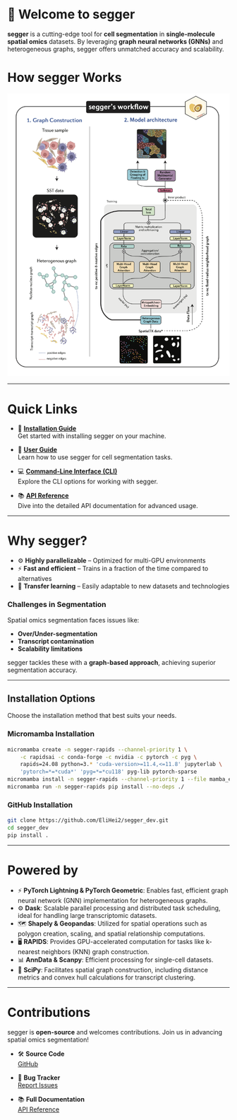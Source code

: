 # 🍳 Welcome to segger 

**segger** is a cutting-edge tool for **cell segmentation** in **single-molecule spatial omics** datasets. By leveraging **graph neural networks (GNNs)** and heterogeneous graphs, segger offers unmatched accuracy and scalability.

# How segger Works

![Segger Model](docs/images/Segger_model_08_2024.png)

---

# Quick Links

- 💾 **[Installation Guide](https://elihei2.github.io/segger_dev/installation/)**  
  Get started with installing segger on your machine.

- 📖 **[User Guide](https://elihei2.github.io/segger_dev/user_guide/)**  
  Learn how to use segger for cell segmentation tasks.

- 💻 **[Command-Line Interface (CLI)](https://elihei2.github.io/segger_dev/cli/)**  
  Explore the CLI options for working with segger.

- 📚 **[API Reference](https://elihei2.github.io/segger_dev/api/)**  
  Dive into the detailed API documentation for advanced usage.

---

# Why segger?

- ⚙️ **Highly parallelizable** – Optimized for multi-GPU environments
- ⚡ **Fast and efficient** – Trains in a fraction of the time compared to alternatives
- 🔄 **Transfer learning** – Easily adaptable to new datasets and technologies

### Challenges in Segmentation

Spatial omics segmentation faces issues like:

- **Over/Under-segmentation**
- **Transcript contamination**
- **Scalability limitations**

segger tackles these with a **graph-based approach**, achieving superior segmentation accuracy.

---
## Installation Options

Choose the installation method that best suits your needs.

### Micromamba Installation

```bash
micromamba create -n segger-rapids --channel-priority 1 \
    -c rapidsai -c conda-forge -c nvidia -c pytorch -c pyg \
    rapids=24.08 python=3.* 'cuda-version>=11.4,<=11.8' jupyterlab \
    'pytorch=*=*cuda*' 'pyg=*=*cu118' pyg-lib pytorch-sparse
micromamba install -n segger-rapids --channel-priority 1 --file mamba_environment.yml
micromamba run -n segger-rapids pip install --no-deps ./
```

### GitHub Installation

```bash
git clone https://github.com/EliHei2/segger_dev.git
cd segger_dev
pip install .
```

---

# Powered by

- ⚡ **PyTorch Lightning & PyTorch Geometric**: Enables fast, efficient graph neural network (GNN) implementation for heterogeneous graphs.
- ⚙️ **Dask**: Scalable parallel processing and distributed task scheduling, ideal for handling large transcriptomic datasets.
- 🗺️ **Shapely & Geopandas**: Utilized for spatial operations such as polygon creation, scaling, and spatial relationship computations.
- 🖥️ **RAPIDS**: Provides GPU-accelerated computation for tasks like k-nearest neighbors (KNN) graph construction.
- 📊 **AnnData & Scanpy**: Efficient processing for single-cell datasets.
- 📐 **SciPy**: Facilitates spatial graph construction, including distance metrics and convex hull calculations for transcript clustering.

---

# Contributions

segger is **open-source** and welcomes contributions. Join us in advancing spatial omics segmentation!

- 🛠️ **Source Code**  
  [GitHub](https://github.com/EliHei2/segger_dev)

- 🐞 **Bug Tracker**  
  [Report Issues](https://github.com/EliHei2/segger_dev/issues)

- 📚 **Full Documentation**  
  [API Reference](https://elihei2.github.io/segger_dev/api/)

